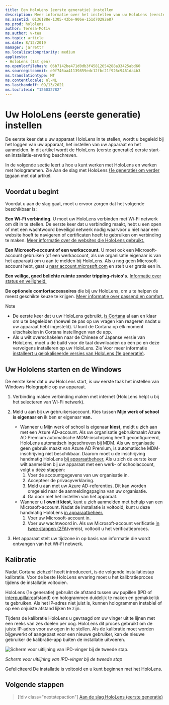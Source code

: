 ```yaml
---
title: Een HoloLens (eerste generatie) instellen
description: Meer informatie over het instellen van uw HoloLens (eerste generatie) voor de eerste keer via Wi-Fi-netwerk met een Microsoft-account (MSA) of een Azure Active Directory-account (AAD).
ms.assetid: 0136188e-1305-43be-906e-151d70292e87
ms.prod: hololens
author: Teresa-Motiv
ms.author: v-tea
ms.topic: article
ms.date: 8/12/2019
manager: jarrettr
ms.localizationpriority: medium
appliesto:
- HoloLens (1st gen)
ms.openlocfilehash: 06b7142be471d0db3f45812654288a33425abd60
ms.sourcegitcommit: e9f746aa41139859edc12fbc21f926c9461da4b3
ms.translationtype: MT
ms.contentlocale: nl-NL
ms.lasthandoff: 09/13/2021
ms.locfileid: "126032782"
---
```

# <a name="set-up-your-hololens-1st-gen"></a>Uw HoloLens (eerste generatie) instellen

De eerste keer dat u uw apparaat HoloLens in te stellen, wordt u begeleid bij het loggen van uw apparaat, het instellen van uw apparaat en het aanmelden.  In dit artikel wordt de HoloLens (eerste generatie) eerste start- en installatie-ervaring beschreven.

In de volgende sectie leert u hoe u kunt werken met HoloLens en werken met hologrammen. Zie Aan de slag met HoloLens [(1e generatie) om verder te](hololens1-basic-usage.md)gaan met dat artikel.

## <a name="before-you-start"></a>Voordat u begint

Voordat u aan de slag gaat, moet u ervoor zorgen dat het volgende beschikbaar is:

**Een Wi-Fi verbinding**. U moet uw HoloLens verbinden met Wi-Fi netwerk om dit in te stellen. De eerste keer dat u verbinding maakt, hebt u een open of met een wachtwoord beveiligd netwerk nodig waarvoor u niet naar een website hoeft te navigeren of certificaten hoeft te gebruiken om verbinding te maken. [Meer informatie over de websites die HoloLens gebruikt.](hololens-offline.md)

**Een Microsoft-account of een werkaccount.** U moet ook een Microsoft-account gebruiken (of een werkaccount, als uw organisatie eigenaar is van het apparaat) om u aan te melden bij HoloLens. Als u nog geen Microsoft-account hebt, gaat u [naar account.microsoft.com](https://account.microsoft.com) en stelt u er gratis een in.

**Een veilige, goed belichte ruimte zonder tripping-risico's.** [Informatie over status en veiligheid.](https://go.microsoft.com/fwlink/p/?LinkId=746661)

**De optionele comfortaccessoires** die bij uw HoloLens, om u te helpen de meest geschikte keuze te krijgen. [Meer informatie over passend en comfort.](https://support.microsoft.com/help/12632/hololens-fit-your-hololens)

> [!NOTE]
>  
> - De eerste keer dat u uw HoloLens gebruikt, [is Cortana](hololens-cortana.md) al aan en klaar om u te begeleiden (hoewel ze pas op uw vragen kan reageren nadat u uw apparaat hebt ingesteld). U kunt de Cortana op elk moment uitschakelen in Cortana instellingen van de app.
> - Als u wilt overschakelen naar de Chinese of Japanse versie van HoloLens, moet u de build voor de taal downloaden op een pc en deze vervolgens installeren op uw HoloLens. Zie Voor meer informatie [installeert u gelokaliseerde versies van HoloLens (1e generatie)](hololens1-install-localized.md).

## <a name="start-your-hololens-and-set-up-windows"></a>Uw Hololens starten en de Windows

De eerste keer dat u uw HoloLens start, is uw eerste taak het instellen van Windows Holographic op uw apparaat.

1. Verbinding maken verbinding maken met internet (HoloLens helpt u bij het selecteren van Wi-Fi netwerk).

1. Meld u aan bij uw gebruikersaccount. Kies tussen **Mijn werk of school is eigenaar en** ik ben er eigenaar **van.**
    - Wanneer u Mijn werk of school is eigenaar **kiest,** meldt u zich aan met een Azure AD-account. Als uw organisatie gebruikmaakt Azure AD Premium automatische MDM-inschrijving heeft geconfigureerd, HoloLens automatisch ingeschreven bij MDM. Als uw organisatie geen gebruik maakt van Azure AD Premium, is automatische MDM-inschrijving niet beschikbaar. Daarom moet u de inschrijving handmatig HoloLens [bij apparaatbeheer.](hololens-enroll-mdm.md#different-ways-to-enroll) Als u zich de eerste keer wilt aanmelden bij uw apparaat met een werk- of schoolaccount, volgt u deze stappen:
        1. Voer de accountgegevens van uw organisatie in.
        1. Accepteer de privacyverklaring.
        1. Meld u aan met uw Azure AD-referenties. Dit kan worden omgeleid naar de aanmeldingspagina van uw organisatie.
        1. Ga door met het instellen van het apparaat.
    - Wanneer u I **own it kiest,** kunt u zich aanmelden met behulp van een Microsoft-account. Nadat de installatie is voltooid, kunt u deze handmatig HoloLens [in apparaatbeheer.](hololens-enroll-mdm.md#different-ways-to-enroll)
        1. Voer uw Microsoft-account in.
        1. Voer uw wachtwoord in. Als uw Microsoft-account verificatie [in twee stappen (2FA)](https://blogs.technet.microsoft.com/microsoft_blog/2013/04/17/microsoft-account-gets-more-secure/)vereist, voltooit u het verificatieproces.

1. Het apparaat stelt uw tijdzone in op basis van informatie die wordt ontvangen van het Wi-Fi netwerk.

## <a name="calibration"></a>Kalibratie

Nadat Cortana zichzelf heeft introduceert, is de volgende installatiestap kalibratie. Voor de beste HoloLens ervaring moet u het kalibratieproces tijdens de installatie voltooien.

HoloLens (1e generatie) gebruikt de afstand tussen uw pupillen (IPD of [interpupillaire](https://en.wikipedia.org/wiki/Interpupillary_distance)afstand) om hologrammen duidelijk te maken en gemakkelijk te gebruiken. Als het IP-adres niet juist is, kunnen hologrammen instabiel of op een onjuiste afstand lijken te zijn.

Tijdens de kalibratie HoloLens u gevraagd om uw vinger uit te lijnen met een reeks van zes doelen per oog. HoloLens dit proces gebruikt om de juiste IP-adres voor uw ogen in te stellen. Als de kalibratie moet worden bijgewerkt of aangepast voor een nieuwe gebruiker, kan de nieuwe gebruiker de kalibratie-app buiten de installatie uitvoeren.

![Scherm voor uitlijning van IPD-vinger bij de tweede stap.](./images/ipd-finger-alignment-300px.jpg)

*Scherm voor uitlijning van IPD-vinger bij de tweede stap*

Gefeliciteerd De installatie is voltooid en u kunt beginnen met het HoloLens.

## <a name="next-steps"></a>Volgende stappen

> [!div class="nextstepaction"]
> [Aan de slag HoloLens (eerste generatie)](hololens1-basic-usage.md)
